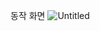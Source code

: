 동작 화면 
![Untitled](https://github.com/KangWookOh/Back_Study/assets/49800255/3b3576a6-d067-43e7-94e8-c799c5886c21)
